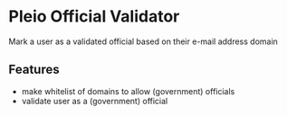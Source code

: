 Pleio Official Validator
========================
Mark a user as a validated official based on their e-mail address domain

Features
--------
- make whitelist of domains to allow (government) officials
- validate user as a (government) official